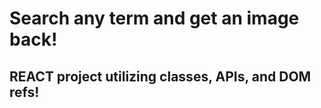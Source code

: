 # **Search any term and get an image back!**
## REACT project utilizing classes, APIs, and DOM refs!
